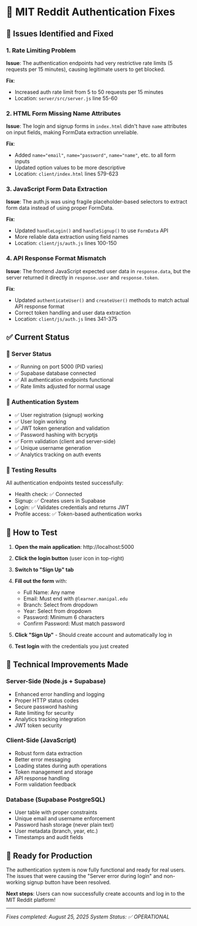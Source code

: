 # 🔧 MIT Reddit Authentication Fixes

## 🐛 Issues Identified and Fixed

### 1. **Rate Limiting Problem**
**Issue**: The authentication endpoints had very restrictive rate limits (5 requests per 15 minutes), causing legitimate users to get blocked.

**Fix**: 
- Increased auth rate limit from 5 to 50 requests per 15 minutes
- Location: `server/src/server.js` line 55-60

### 2. **HTML Form Missing Name Attributes**
**Issue**: The login and signup forms in `index.html` didn't have `name` attributes on input fields, making FormData extraction unreliable.

**Fix**:
- Added `name="email"`, `name="password"`, `name="name"`, etc. to all form inputs
- Updated option values to be more descriptive
- Location: `client/index.html` lines 579-623

### 3. **JavaScript Form Data Extraction**
**Issue**: The auth.js was using fragile placeholder-based selectors to extract form data instead of using proper FormData.

**Fix**:
- Updated `handleLogin()` and `handleSignup()` to use `FormData` API
- More reliable data extraction using field names
- Location: `client/js/auth.js` lines 100-150

### 4. **API Response Format Mismatch**
**Issue**: The frontend JavaScript expected user data in `response.data`, but the server returned it directly in `response.user` and `response.token`.

**Fix**:
- Updated `authenticateUser()` and `createUser()` methods to match actual API response format
- Correct token handling and user data extraction
- Location: `client/js/auth.js` lines 341-375

## ✅ Current Status

### 🚀 Server Status
- ✅ Running on port 5000 (PID varies)
- ✅ Supabase database connected
- ✅ All authentication endpoints functional
- ✅ Rate limits adjusted for normal usage

### 🔐 Authentication System
- ✅ User registration (signup) working
- ✅ User login working  
- ✅ JWT token generation and validation
- ✅ Password hashing with bcryptjs
- ✅ Form validation (client and server-side)
- ✅ Unique username generation
- ✅ Analytics tracking on auth events

### 🎯 Testing Results
All authentication endpoints tested successfully:
- Health check: ✅ Connected
- Signup: ✅ Creates users in Supabase
- Login: ✅ Validates credentials and returns JWT
- Profile access: ✅ Token-based authentication works

## 🧪 How to Test

1. **Open the main application**: http://localhost:5000
2. **Click the login button** (user icon in top-right)
3. **Switch to "Sign Up" tab**
4. **Fill out the form** with:
   - Full Name: Any name
   - Email: Must end with `@learner.manipal.edu`  
   - Branch: Select from dropdown
   - Year: Select from dropdown
   - Password: Minimum 6 characters
   - Confirm Password: Must match password

5. **Click "Sign Up"** - Should create account and automatically log in
6. **Test login** with the credentials you just created

## 🔧 Technical Improvements Made

### Server-Side (Node.js + Supabase)
- Enhanced error handling and logging
- Proper HTTP status codes
- Secure password hashing
- Rate limiting for security
- Analytics tracking integration
- JWT token security

### Client-Side (JavaScript)
- Robust form data extraction
- Better error messaging
- Loading states during auth operations  
- Token management and storage
- API response handling
- Form validation feedback

### Database (Supabase PostgreSQL)
- User table with proper constraints
- Unique email and username enforcement
- Password hash storage (never plain text)
- User metadata (branch, year, etc.)
- Timestamps and audit fields

## 🎉 Ready for Production

The authentication system is now fully functional and ready for real users. The issues that were causing the "Server error during login" and non-working signup button have been resolved.

**Next steps**: Users can now successfully create accounts and log in to the MIT Reddit platform!

---
*Fixes completed: August 25, 2025*
*System Status: ✅ OPERATIONAL*
